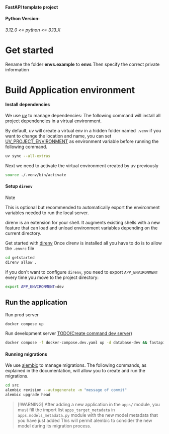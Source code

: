 #### FastAPI template project

#### Python Version:

_3.12.0 <= python <= 3.13.X_

# Get started

Rename the folder **envs.example** to **envs** Then specify the correct private
information

# Build Application environment

#### Install dependencies

We use
[uv](https://docs.astral.sh/uv/getting-started/installation/#standalone-installer) to
manage dependencies: The following command will install all project dependencies in a
virtual environment.

By default, uv will create a virtual env in a hidden folder named `.venv` if you want to
change the location and name, you can set
[UV_PROJECT_ENVIRONMENT](https://docs.astral.sh/uv/concepts/projects/config/#project-environment-path)
as environment variable before running the following command.

```bash
uv sync --all-extras
```

Next we need to activate the virtual environment created by uv previously

```bash
source ./.venv/bin/activate
```

#### Setup `direnv`

> [!NOTE]
>
> This is optional but recommended to automatically export the environment variables
> needed to run the local server.
>
> direnv is an extension for your shell. It augments existing shells with a new feature
> that can load and unload environment variables depending on the current directory.

Get started with [direnv](https://direnv.net/#getting-started) Once direnv is installed
all you have to do is to allow the `.envrc` file

```bash
cd getstarted
direnv allow .
```

if you don't want to configure `direnv`, you need to export `APP_ENVIRONMENT` every time
you move to the project directory:

```bash
export APP_ENVIRONMENT=dev
```

## Run the application

Run prod server

```bash
docker compose up
```

Run development server
[TODO(Create command dev server)](https://github.com/meschac38700/fastapi_getstarted/issues/6)

```bash
docker compose -f docker-compose.dev.yaml up -d database-dev && fastapi dev src/main.py
```

#### Running migrations

We use [alembic](https://alembic.sqlalchemy.org/en/latest/tutorial.html) to manage
migrations. The following commands, as explained in the documentation, will allow you to
create and run the migrations.

```bash
cd src
alembic revision --autogenerate -m "message of commit"
alembic upgrade head
```

> [!WARNING] After adding a new application in the `apps/` module, you must fill the
> import list `apps_target_metadata` in `apps.models_metadata.py` module with the new
> model metadata that you have just added This will permit alembic to consider the new
> model during its migration process.
